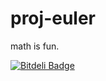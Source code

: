 proj-euler
==========

math is fun.


[![Bitdeli Badge](https://d2weczhvl823v0.cloudfront.net/brittlewis12/proj-euler/trend.png)](https://bitdeli.com/free "Bitdeli Badge")

